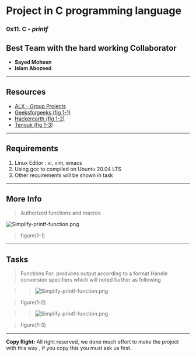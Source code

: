 # Project in C programming language
### 0x11. C - *printf*


## Best Team with the hard working Collaborator 
- **Sayed Mohsen**
- **Islam Abozeed**
---

## Resources
- [ALX - Group Projects](https://intranet.alxswe.com/)
- [Geeksforgeeks (fig 1-1)](www.geeksforgeeks.com)
- [Hackerearth (fig 1-2)](www.hackerearth.com)
- [Tenouk (fig 1-3)](www.tenouk.com)

---
## Requirements
1. Linux Editor : vi, vim, emacs
2. Using gcc to compiled on Ubuntu 20.04 LTS
3. Other requirements will be shown in task
---
## More Info
> Authorized functions and macros

![Simplify-printf-function.png](https://media.geeksforgeeks.org/wp-content/cdn-uploads/20191009172738/n-in-printf.jpg)

> figure(1-1)

---

## Tasks
> Functions For:
> produces output according to a format
> Handle conversion specifiers which will noted further as following


>>![Simplify-printf-function.png](https://he-s3.s3.amazonaws.com/media/uploads/c22b4d1.png)

> figure(1-2)


>>![Simplify-printf-function.png](https://www.tenouk.com/clabworksheet/labworksheet8_files/cifelseswitchcase072.png)

> figure(1-3)
---
**Copy Right:** All right reserved, we done much effort to make the project with this way , if you copy this you must ask us first.




